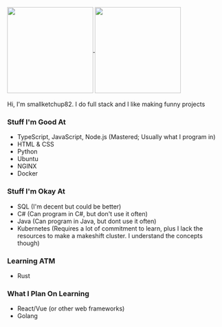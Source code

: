 <a href="https://github.com/anuraghazra/github-readme-stats">
  <img height=200 align="center" src="https://github-readme-stats.vercel.app/api?username=smallketchup82&theme=midnight-purple" />
</a>
<a href="https://github.com/anuraghazra/github-readme-stats">
  <img height=200 align="center" src="https://github-readme-stats.vercel.app/api/top-langs?username=smallketchup82&layout=compact&langs_count=8&card_width=320&theme=midnight-purple" />
</a>
<br /><br />
Hi, I'm smallketchup82. I do full stack and I like making funny projects

### Stuff I'm Good At
- TypeScript, JavaScript, Node.js (Mastered; Usually what I program in)
- HTML & CSS
- Python
- Ubuntu
- NGINX
- Docker 

### Stuff I'm Okay At
- SQL (I'm decent but could be better)
- C# (Can program in C#, but don't use it often)
- Java (Can program in Java, but dont use it often)
- Kubernetes (Requires a lot of commitment to learn, plus I lack the resources to make a makeshift cluster. I understand the concepts though)

### Learning ATM
- Rust

### What I Plan On Learning
- React/Vue (or other web frameworks)
- Golang
